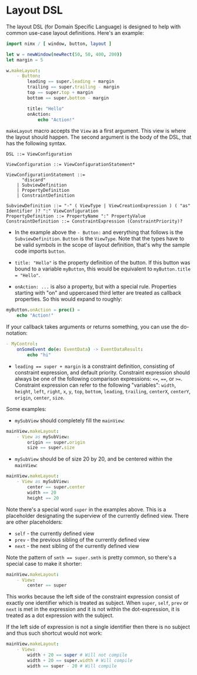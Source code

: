 Layout DSL
==========

The layout DSL (for Domain Specific Language) is designed to help with common
use-case layout definitions. Here's an example:

```nim
import nimx / [ window, button, layout ]

let w = newWindow(newRect(50, 50, 400, 200))
let margin = 5

w.makeLayout:
    - Button:
        leading == super.leading + margin
        trailing == super.trailing - margin
        top == super.top + margin
        bottom == super.bottom - margin

        title: "Hello"
        onAction:
            echo "Action!"
```

`makeLayout` macro accepts the `View` as a first argument. This view is where
the layout should happen. The second argument is the body of the DSL, that
has the following syntax.

```
DSL ::= ViewConfiguration

ViewConfiguration ::= ViewConfigurationStatement*

ViewConfigurationStatement ::=
      "discard"
    | SubviewDefinition
    | PropertyDefinition
    | ConstraintDefinition

SubviewDefinition ::= "-" ( ViewType | ViewCreationExpression ) ( "as" Identifier )? ":" ViewConfiguration
PropertyDefinition ::= PropertyName ":" PropertyValue
ConstraintDefinition ::= ConstraintExpression (ConstraintPriority)?
```

- In the example above the `- Button:` and everything that follows is the `SubviewDefinition`.
`Button` is the `ViewType`. Note that the types have to be valid symbols in the
scope of layout definition, that's why the sample code imports `button`.

- `title: "Hello"` is the property definition of the button. If this button was
bound to a variable `myButton`, this would be equivalent to `myButton.title = "Hello"`.

- `onAction: ...` is also a property, but with a special rule. Properties
starting with "on" and uppercased third letter are treated as callback properties.
So this would expand to roughly:
```nim
myButton.onAction = proc() =
    echo "Action!"
```
If your callback takes arguments or returns something, you can use the do-notation:
```nim
- MyControl:
    onSomeEvent do(e: EventData) -> EventDataResult:
        echo "hi"
```

- `leading == super + margin` is a constraint definition, consisting of constraint
expression, and default priority. Constraint expression should always be one
of the following comparison expressions: `<=`, `==`, or `>=`. Constraint expression
can refer to the following "variables": `width`, `height`, `left`, `right`,
    `x`, `y`, `top`, `bottom`, `leading`, `trailing`, `centerX`, `centerY`,
    `origin`, `center`, `size`.

Some examples:
- `mySubView` should completely fill the `mainView`:
```nim
mainView.makeLayout:
    - View as mySubView:
        origin == super.origin
        size == super.size
```

- `mySubView` should be of size 20 by 20, and be centered within the `mainView`:
```nim
mainView.makeLayout:
    - View as mySubView:
        center == super.center
        width == 20
        height == 20
```

Note there's a special word `super` in the examples above. This is a placeholder
designating the superview of the currently defined view. There are other placeholders:
- `self` - the currently defined view
- `prev` - the previous sibling of the currently defined view
- `next` - the next sibling of the currently defined view


Note the pattern of `smth == super.smth` is pretty common, so there's a special
case to make it shorter:
```nim
mainView.makeLayout:
    - View:
        center == super
```
This works because the left side of the constraint expression consist of exactly
one identifier which is treated as subject. When `super`, `self`, `prev` or `next`
is met in the expression and it is not within the dot-expression, it is treated
as a dot expression with the subject.

If the left side of expression is not a single identifier then there is no
subject and thus such shortcut would not work:
```nim
mainView.makeLayout:
    - View:
        width + 20 == super # Will not compile
        width + 20 == super.width # Will compile
        width == super - 20 # Will compile
```


